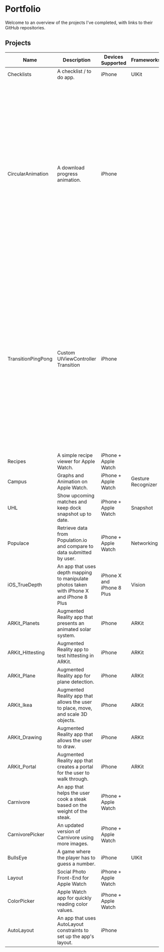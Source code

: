 # Portfolio

Welcome to an overview of the projects I've completed, with links to their GitHub repositories.

## Projects
|    Name    |    Description    |    Devices Supported    |    Frameworks    |    Repo Link    |    Image    |
|    -------------    |    -------------    |    -------------    |    -------------    |    -------------    |    -------------    |
|    Checklists    |    A checklist / to do app.    |    iPhone    |    UIKit    |    [ARKit_Planets](https://github.com/IJkeBotman/Checklists)    |    ![AR Solar System](https://github.com/IJkeBotman/Portfolio/blob/master/Images/ARKit_Planets.gif)    |
|    CircularAnimation    |    A download progress animation.    |    iPhone    |        |    [ARKit_Planets](https://github.com/IJkeBotman/CircularAnimation)    |    <img src="https://github.com/IJkeBotman/Portfolio/blob/master/Images/ARKit_Planets.gif" width="600">    |
|    TransitionPingPong    |    Custom UIViewController Transition    |    iPhone    |        |    [Transition Ping Pong](https://github.com/IJkeBotman/TransitionPingPong)    |    <img src="https://github.com/IJkeBotman/Portfolio/blob/master/Images/BullsEye.gif" width="600">    |
|    Recipes    |    A simple recipe viewer for Apple Watch.    |    iPhone + Apple Watch    |        |    https://github.com/IJkeBotman/Recipes    |        |
|    Campus    |    Graphs and Animation on Apple Watch.    |    iPhone + Apple Watch    |    Gesture Recognizer    |    https://github.com/IJkeBotman/Campus    |        |
|    UHL    |    Show upcoming matches and keep dock snapshot up to date.    |    iPhone + Apple Watch    |    Snapshot    |    https://github.com/IJkeBotman/UHL    |        |
|    Populace    |    Retrieve data from Population.io and compare to data submitted by user.    |    iPhone + Apple Watch    |    Networking    |    https://github.com/IJkeBotman/Populace    |        |
|    iOS_TrueDepth    |    An app that uses depth mapping to manipulate photos taken with iPhone X and iPhone 8 Plus    |    iPhone X and iPhone 8 Plus    |    Vision    |    https://github.com/IJkeBotman/iOS_TrueDepth    |        |
|    ARKit_Planets    |    Augmented Reality app that presents an animated solar system.    |    iPhone    |    ARKit    |    https://github.com/IJkeBotman/ARKit_Planets    |        |
|    ARKit_Hittesting    |    Augmented Reality app to test hittesting in ARKit.    |    iPhone    |    ARKit    |    https://github.com/IJkeBotman/ARKit_Hittesting    |        |
|    ARKit_Plane    |    Augmented Reality app for plane detection.    |    iPhone    |    ARKit    |    https://github.com/IJkeBotman/ARKit_Plane    |        |
|    ARKit_Ikea    |    Augmented Reality app that allows the user to place, move, and scale 3D objects.    |    iPhone    |    ARKit    |    https://github.com/IJkeBotman/ARKit_Ikea    |        |
|    ARKit_Drawing    |    Augmented Reality app that allows the user to draw.    |    iPhone    |    ARKit    |    https://github.com/IJkeBotman/ARKit_Drawing    |        |
|    ARKit_Portal    |    Augmented Reality app that creates a portal for the user to walk through.    |    iPhone    |    ARKit    |    https://github.com/IJkeBotman/ARKit_Portal    |        |
|    Carnivore    |    An app that helps the user cook a steak based on the weight of the steak.    |    iPhone + Apple Watch    |        |    https://github.com/IJkeBotman/Carnivore    |        |
|    CarnivorePicker    |    An updated version of Carnivore using more images.    |    iPhone + Apple Watch    |        |    https://github.com/IJkeBotman/CarnivorePicker    |        |
|    BullsEye    |    A game where the player has to guess a number.    |    iPhone    |    UIKit    |    https://github.com/IJkeBotman/BullsEye    |        |
|    Layout    |    Social Photo Front-End for Apple Watch    |    iPhone + Apple Watch    |        |    https://github.com/IJkeBotman/Layout    |        |
|    ColorPicker    |    Apple Watch app for quickly reading color values.    |    iPhone + Apple Watch    |        |    https://github.com/IJkeBotman/ColorPicker    |        |
|    AutoLayout    |    An app that uses AutoLayout constraints to set up the app's layout.    |    iPhone    |        |    https://github.com/IJkeBotman/AutoLayout    |        |
